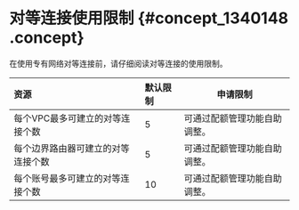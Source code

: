 # 对等连接使用限制 {#concept_1340148 .concept}

在使用专有网络对等连接前，请仔细阅读对等连接的使用限制。

|资源|默认限制|申请限制|
|:-|:---|----|
|每个VPC最多可建立的对等连接个数|5|可通过配额管理功能自助调整。|
|每个边界路由器可建立的对等连接个数|5|可通过配额管理功能自助调整。|
|每个账号最多可建立的对等连接个数|10|可通过配额管理功能自助调整。|


